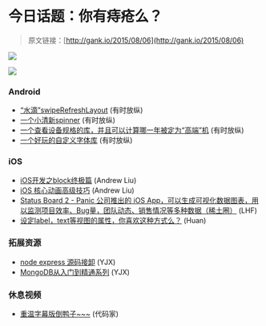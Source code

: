 # 今日话题：你有痔疮么？

> 原文链接：[http://gank.io/2015/08/06](http://gank.io/2015/08/06)

![](http://ww4.sinaimg.cn/large/7a8aed7bgw1eusn3niy2bj20hs0qo0wb.jpg)

![](http://ww2.sinaimg.cn/large/610dc034gw1eusr8wpo8bj20dl08rt9l.jpg)

### Android

* [&ldquo;水滴&rdquo;swipeRefreshLayout](https://github.com/recruit) (有时放纵)
* [一个小清新spinner](https://github.com/arcadefire/nice) (有时放纵)
* [一个查看设备规格的库，并且可以计算哪一年被定为&ldquo;高端&rdquo;机](https://github.com/facebook/device) (有时放纵)
* [一个好玩的自定义字体库](https://github.com/vsvankhede/easyfonts) (有时放纵)

### iOS

* [iOS开发之block终极篇](http://www.90159.com/2015/08/05/ios) (Andrew Liu)
* [iOS 核心动画高级技巧](http://zsisme.gitbooks.io/ios) (Andrew Liu)
* [Status Board 2 - Panic 公司推出的 iOS App，可以生成可视化数据图表，用以监测项目效率、Bug量，团队动态、销售情况等多种数据（稀土圈）](https://www.panic.com/statusboard/) (LHF)
* [设定label，text等视图的属性，你喜欢这种方式么？](http://natashatherobot.com/ios) (Huan)

### 拓展资源

* [node express 源码接卸](https://gist.github.com/dlutwuwei/3faf88d535ac81c4e263) (YJX)
* [MongoDB从入门到精通系列](http://codefrom.com/t/mongodb%E4%BB%8E%E5%85%A5%E9%97%A8%E5%88%B0%E7%B2%BE%E9%80%9A%E7%B3%BB%E5%88%97%E4%B8%93%E9%A2%98) (YJX)

### 休息视频

* [重温字幕版倒鸭子~~~](http://video.weibo.com/show?fid=1034) (代码家)

